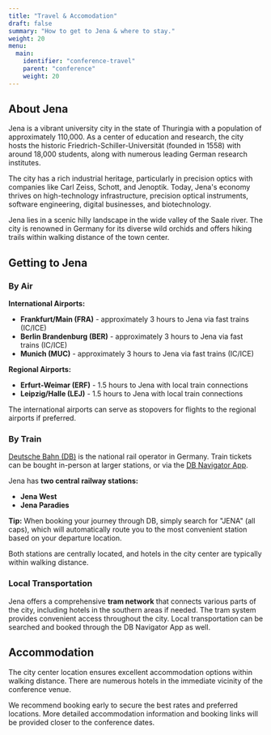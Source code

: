 ```yaml
---
title: "Travel & Accomodation"
draft: false
summary: "How to get to Jena & where to stay."
weight: 20
menu:
  main:
    identifier: "conference-travel"
    parent: "conference"
    weight: 20
---
```


## About Jena

Jena is a vibrant university city in the state of Thuringia with a population of approximately 110,000. As a center of education and research, the city hosts the historic Friedrich-Schiller-Universität (founded in 1558) with around 18,000 students, along with numerous leading German research institutes.

The city has a rich industrial heritage, particularly in precision optics with companies like Carl Zeiss, Schott, and Jenoptik. Today, Jena's economy thrives on high-technology infrastructure, precision optical instruments, software engineering, digital businesses, and biotechnology.

Jena lies in a scenic hilly landscape in the wide valley of the Saale river. The city is renowned in Germany for its diverse wild orchids and offers hiking trails within walking distance of the town center.

## Getting to Jena

### By Air

**International Airports:**
- **Frankfurt/Main (FRA)** - approximately 3 hours to Jena via fast trains (IC/ICE)
- **Berlin Brandenburg (BER)** - approximately 3 hours to Jena via fast trains (IC/ICE) 
- **Munich (MUC)** - approximately 3 hours to Jena via fast trains (IC/ICE)

**Regional Airports:**
- **Erfurt-Weimar (ERF)** - 1.5 hours to Jena with local train connections
- **Leipzig/Halle (LEJ)** - 1.5 hours to Jena with local train connections

The international airports can serve as stopovers for flights to the regional airports if preferred.

### By Train

[Deutsche Bahn (DB)](https://int.bahn.de/en) is the national rail operator in Germany.
Train tickets can be bought in-person at larger stations, or via the [DB Navigator App](https://int.bahn.de/en/booking-information/db-navigator).

Jena has **two central railway stations:**
- **Jena West**
- **Jena Paradies**

**Tip:** When booking your journey through DB, simply search for "JENA" (all caps), which will automatically route you to the most convenient station based on your departure location.

Both stations are centrally located, and hotels in the city center are typically within walking distance.

### Local Transportation

Jena offers a comprehensive **tram network** that connects various parts of the city, including hotels in the southern areas if needed. 
The tram system provides convenient access throughout the city. Local transportation can be searched and booked through the DB Navigator App as well.

## Accommodation

The city center location ensures excellent accommodation options within walking distance. There are numerous hotels in the immediate vicinity of the conference venue.

We recommend booking early to secure the best rates and preferred locations. More detailed accommodation information and booking links will be provided closer to the conference dates.
